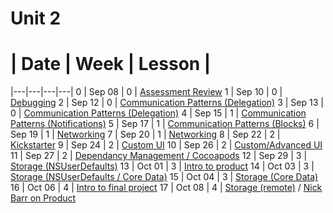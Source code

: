 # Unit 2
 # |  Date | Week | Lesson |
|---|---|---|---|
0 | Sep 08 | 0 | [Assessment Review](https://github.com/accesscode-2-2/unit-2/blob/master/lessons/week-0/2015_09_08.md)
1 | Sep 10 | 0 | [Debugging](https://github.com/accesscode-2-2/unit-2/blob/master/lessons/week-0/2015_09_10.md)
2 | Sep 12 | 0 | [Communication Patterns (Delegation)](https://github.com/accesscode-2-2/unit-2/blob/master/lessons/week-0/2015_09_12.md)
3 | Sep 13 | 0 | [Communication Patterns (Delegation)](https://github.com/accesscode-2-2/unit-2/blob/master/lessons/week-0/2015_09_13.md)
4 | Sep 15 | 1 | [Communication Patterns (Notifications)](https://github.com/accesscode-2-2/unit-2/blob/master/lessons/week-1/2015_09_15.md)
5 | Sep 17 | 1 | [Communication Patterns (Blocks)](https://github.com/accesscode-2-2/unit-2/blob/master/lessons/week-1/2015_09_17.md)
6 | Sep 19 | 1 | [Networking](https://github.com/accesscode-2-2/unit-2/blob/master/lessons/week-1/2015_09_19.md)
7 | Sep 20 | 1 | [Networking](https://github.com/accesscode-2-2/unit-2/blob/master/lessons/week-1/2015_09_20.md)
8 | Sep 22 | 2 | [Kickstarter](https://github.com/accesscode-2-2/unit-2/blob/master/lessons/week-2/2015_09_22.md)
9 | Sep 24 | 2 | [Custom UI](https://github.com/accesscode-2-2/unit-2/blob/master/lessons/week-2/2015_09_24.md)
10 | Sep 26 | 2 | [Custom/Advanced UI](https://github.com/accesscode-2-2/unit-2/blob/master/lessons/week-2/2015_09_26.md)
11 | Sep 27 | 2 | [Dependancy Management / Cocoapods](https://github.com/accesscode-2-2/unit-2/blob/master/lessons/week-2/2015_09_27.md)
12 | Sep 29 | 3 | [Storage (NSUserDefaults)](https://github.com/accesscode-2-2/unit-2/blob/master/lessons/week-3/2015_09_29.md)
13 | Oct 01 | 3 | [Intro to product](https://github.com/accesscode-2-2/unit-2/blob/master/lessons/week-3/2015_10_01.md)
14 | Oct 03 | 3 | [Storage (NSUserDefaults / Core Data)](https://github.com/accesscode-2-2/unit-2/blob/master/lessons/week-3/2015_10_03.md)
15 | Oct 04 | 3 | [Storage (Core Data)](https://github.com/accesscode-2-2/unit-2/blob/master/lessons/week-3/2015_10_04.md)
16 | Oct 06 | 4 | [Intro to final project](https://github.com/accesscode-2-2/unit-2/blob/master/lessons/week-4/2015_10_06.md)
17 | Oct 08 | 4 | [Storage (remote)](https://github.com/accesscode-2-2/unit-2/blob/master/lessons/week-4/2015_10_08.md) / [Nick Barr on Product](https://github.com/accesscode-2-2/unit-2/blob/master/lessons/week-4/Links_from_Nick_Barr's_Talk.md)
